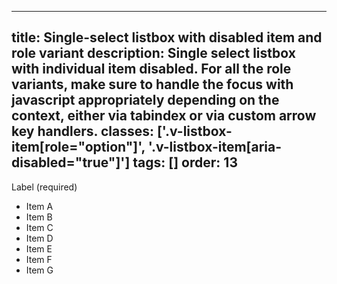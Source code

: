 <!--
 *              © 2025 Visa
 *
 * Licensed under the Apache License, Version 2.0 (the "License");
 * you may not use this file except in compliance with the License.
 * You may obtain a copy of the License at
 *
 *         http://www.apache.org/licenses/LICENSE-2.0
 *
 * Unless required by applicable law or agreed to in writing, software
 * distributed under the License is distributed on an "AS IS" BASIS,
 * WITHOUT WARRANTIES OR CONDITIONS OF ANY KIND, either express or implied.
 * See the License for the specific language governing permissions and
 * limitations under the License.
 *
 -->
---
title: Single-select listbox with disabled item and role variant
description: Single select listbox with individual item disabled. For all the role variants, make sure to handle the focus with javascript appropriately depending on the context, either via tabindex or via custom arrow key handlers. 
classes: ['.v-listbox-item[role="option"]', '.v-listbox-item[aria-disabled="true"]']
tags: []
order: 13
---

<label class="v-label" for="single-select-disabled-item-2" id="single-select-disabled-item-label-2">
  Label (required)
</label>
<div class="v-listbox-container">
  <ul aria-labelledby="single-select-disabled-item-label-2" class="v-listbox v-listbox-scroll" id="single-select-disabled-item-2" role="listbox" tabindex="0">
    <li aria-selected="false" class="v-listbox-item" role="option">
      <span class="v-radio v-flex-shrink-0">
      </span>
      Item A
    </li>
    <li aria-disabled="true" aria-selected="false" class="v-listbox-item" role="option">
      <span class="v-radio v-flex-shrink-0">
      </span>
      Item B
    </li>
    <li aria-selected="false" class="v-listbox-item" role="option">
      <span class="v-radio v-flex-shrink-0">
      </span>
      Item C
    </li>
    <li aria-selected="false" class="v-listbox-item" role="option">
      <span class="v-radio v-flex-shrink-0">
      </span>
      Item D
    </li>
    <li aria-selected="false" class="v-listbox-item" role="option">
      <span class="v-radio v-flex-shrink-0">
      </span>
      Item E
    </li>
    <li aria-selected="false" class="v-listbox-item" role="option">
      <span class="v-radio v-flex-shrink-0">
      </span>
      Item F
    </li>
    <li aria-selected="false" class="v-listbox-item" role="option">
      <span class="v-radio v-flex-shrink-0">
      </span>
      Item G
    </li>
  </ul>
</div>
